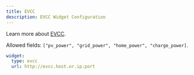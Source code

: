 ```yaml
---
title: EVCC
description: EVCC Widget Configuration
---
```


Learn more about [EVCC](https://github.com/evcc-io/evcc).

Allowed fields: `["pv_power", "grid_power", "home_power", "charge_power]`.

```yaml
widget:
  type: evcc
  url: http://evcc.host.or.ip:port
```
